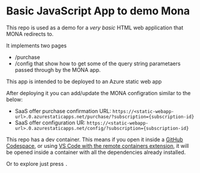 # Basic JavaScript App to demo Mona
This repo is used as a demo for a _very basic_ HTML web application that MONA redirects to.

It implements two pages
 - /purchase 
 - /config
that show how to get some of the query string parametaers passed through by the MONA app. 

This app is intended to be deployed to an Azure static web app

After deploying it you can add/update the MONA configration similar to the below:

 - SaaS offer purchase confirmation URL: `https://<static-webapp-url>.0.azurestaticapps.net/purchase/?subscription={subscription-id}`
 - SaaS offer configuration UR: `https://<static-webapp-url>.0.azurestaticapps.net/config/?subscription={subscription-id}`



This repo has a dev container. This means if you open it inside a [GitHub Codespace](https://github.com/features/codespaces), or using [VS Code with the remote containers extension](https://code.visualstudio.com/docs/remote/containers), it will be opened inside a container with all the dependencies already installed.

Or to explore just press `.` 
